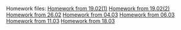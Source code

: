 Homework files: 
[Homework from 19.02(1)](https://github.com/YelShydenko/FE-Pro/tree/7332f5bb0bde7c3ca7b173dce90de4a8cfa2fcf4/homeworks/Homework_19.02)
[Homework from 19.02(2)](https://github.com/YelShydenko/FE-Pro/tree/7332f5bb0bde7c3ca7b173dce90de4a8cfa2fcf4/homeworks/Homework_19.02.2)
[Homework from 26.02](https://github.com/YelShydenko/FE-Pro/tree/7332f5bb0bde7c3ca7b173dce90de4a8cfa2fcf4/homeworks/Homework_26.02)
[Homework from 04.03](https://github.com/YelShydenko/FE-Pro/tree/7332f5bb0bde7c3ca7b173dce90de4a8cfa2fcf4/homeworks/Homework_04.03)
[Homework from 06.03](https://github.com/YelShydenko/FE-Pro/tree/7332f5bb0bde7c3ca7b173dce90de4a8cfa2fcf4/homeworks/Homework_06.03)
[Homework from 11.03](https://github.com/YelShydenko/FE-Pro/tree/7332f5bb0bde7c3ca7b173dce90de4a8cfa2fcf4/homeworks/Homework_11.03)
[Homework from 18.03]()